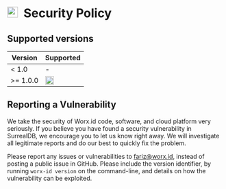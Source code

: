 # <img height="25" src="/img/security.svg">&nbsp;&nbsp;Security Policy

## Supported versions

| Version    | Supported                                       |
| ---------- | ----------------------------------------------- |
| < 1.0      | -                                               |
| >= 1.0.0   | <img width="20" src="/img/tick.svg">            |

## Reporting a Vulnerability

We take the security of Worx.id code, software, and cloud platform very 
seriously. If you believe you have found a security vulnerability in 
SurrealDB, we encourage you to let us know right away. We will investigate 
all legitimate reports and do our best to quickly fix the problem.

Please report any issues or vulnerabilities to fariz@worx.id, 
instead of posting a public issue in GitHub. Please include the version 
identifier, by running `worx-id version` on the command-line, and 
details on how the vulnerability can be exploited.
